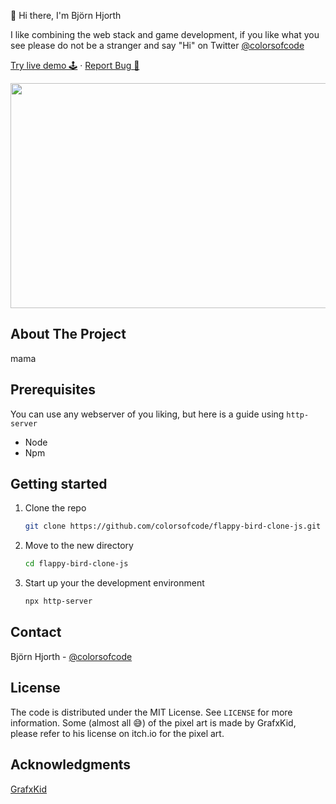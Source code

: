 👋 Hi there, I'm Björn Hjorth

I like combining the web stack and game development, if you like what you see please do not be a stranger and say "Hi" on Twitter [@colorsofcode](https://twitter.com/colorsofcode)

<a href="#">Try live demo 🕹️</a>
·
<a href="https://github.com/colorsofcode/flappy-bird-clone-js/issues">Report Bug 🐛</a>

<div align="center">
   <img src="./art/gameplay.gif" width="640" height="360">
</div>

<!-- ABOUT -->
## About The Project

mama

<!-- PREREQUISITES -->
## Prerequisites
You can use any webserver of you liking, but here is a guide using `http-server`

* Node
* Npm

<!-- STARTING -->
## Getting started 

1. Clone the repo
   ```sh
   git clone https://github.com/colorsofcode/flappy-bird-clone-js.git
   ```
2. Move to the new directory
    ```sh
    cd flappy-bird-clone-js
    ```
3. Start up your the development environment
   ```sh
   npx http-server
   ```
<!-- CONTACT -->
## Contact

Björn Hjorth - [@colorsofcode](https://twitter.com/colorsofcode)

<!-- LICENSE -->
## License

The code is distributed under the MIT License. See `LICENSE` for more information.
Some (almost all 😅) of the pixel art is made by GrafxKid, please refer to his license on itch.io for the pixel art. 

<!-- ACKKNOWLEDGE -->
## Acknowledgments

[GrafxKid](https://grafxkid.itch.io/)